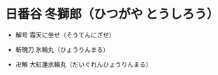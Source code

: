 # 日番谷 冬獅郎（ひつがや とうしろう）

- 解号
    霜天に坐せ（そうてんにざせ）

- 斬魄刀
    氷輪丸（ひょうりんまる）

- 卍解
    大紅蓮氷輪丸（だいぐれんひょうりんまる）
